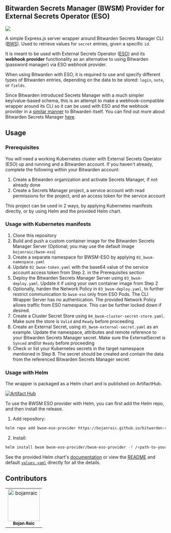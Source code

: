 ## Bitwarden Secrets Manager (BWSM) Provider for External Secrets Operator (ESO)
<a href="https://github.com/bojanraic/bitwarden-secrets-manager-eso/releases"><img src="https://img.shields.io/github/v/release/bojanraic/bitwarden-secrets-manager-eso"></a>

A simple Express.js server wrapper around Bitwarden Secrets Manager CLI ([BWS](https://bitwarden.com/help/secrets-manager-cli/)). 
Used to retrieve values for `secret` entries, given a specific `id`. 

It is meant to be used with External Secrets Operator ([ESO](https://external-secrets.io/latest/)) and its **webhook provider** functionality as an alternative to using Bitwarden (password manager) via ESO webhook provider. 

When using Bitwarden with ESO, it is required to use and specify different types of Bitwarden entries, depending on the data to be stored: `login`, `note`, or `fields`. 

Since Bitwarden introduced Secrets Manager with a much simpler key/value-based schema, this is an attempt to make a webhook-compatible wrapper around its CLI so it can be used with ESO and the webhook provider in a [similar manner](https://external-secrets.io/latest/examples/bitwarden/) to Bitwarden itself. You can find out more about Bitwarden Secrets Manager [here](https://bitwarden.com/products/secrets-manager/). 

## Usage

### Prerequisites
You will need a working Kubernetes cluster with External Secrets Operator (ESO) up and running and a Bitwarden account. 
If you haven't already, complete the following within your Bitwarden account: 
1. Create a Bitwarden organization and activate Secrets Manager, if not already done
2. Create a Secrets Manager project, a service account with read permissions for the project, and an access token for the service account

This project can be used in 2 ways, by applying Kubernetes manifests directly, or by using Helm and the provided Helm chart.

### Usage with Kubernetes manifests

1. Clone this repository
2. Build and push a custom container image for the Bitwarden Secrets Manager Server (Optional; you may use the default image `bojanraic/bwsm-eso`)
3. Create a separate namespace for BWSM-ESO by applying `01_bwsm-namespace.yaml`
4. Update `02_bwsm-token.yaml` with the base64 value of the service account access token from Step 2. in the Prerequisites section
5. Deploy the Bitwarden Secrets Manager Server using `03_bwsm-deploy.yaml`. 
   Update it if using your own container image from Step 2
6. Optionally, harden the Network Policy in `03_bwsm-deploy.yaml`, to further restrict communication to `bwsm-eso` only from ESO Pods. 
   The CLI Wrapper Server has no authentication. The provided Network Policy allows traffic from ESO namespace. This can be further locked down if desired. 
7. Create a Cluster Secret Store using `04_bwsm-cluster-secret-store.yaml`.
   Make sure the store is `Valid` and `Ready` before proceeding
8. Create an External Secret, using `05_bwsm-external-secret.yaml` as an example. 
   Update the namespace, attributes and remote reference to your Bitwarden Secrets Manager secret. Make sure the ExternalSecret is `Synced` and/or `Ready` before proceeding
9. Check or list your Kubernetes secrets in the target namespace mentioned in Step 8. 
    The secret should be created and contain the data from the referenced Bitwarden Secrets Manager secret.

### Usage with Helm

The wrapper is packaged as a Helm chart and is published on ArtifactHub. 

[![Artifact Hub](https://img.shields.io/endpoint?url=https://artifacthub.io/badge/repository/bitwarden-secrets-manager-eso)](https://artifacthub.io/packages/search?repo=bitwarden-secrets-manager-eso)

To use the BWSM ESO provider with Helm, you can first add the Helm repo, and then install the release.
1. Add repository: 
```bash 
helm repo add bwsm-eso-provider https://bojanraic.github.io/bitwarden-secrets-manager-eso
```
2. Install: 
```bash
helm install bwsm bwsm-eso-provider/bwsm-eso-provider -f /<path-to-your>/values.yaml --create-namespace -n bwsm
```

See the provided Helm chart's [documentation](https://bojanraic.github.io/bitwarden-secrets-manager-eso/charts/bwsm-eso-provider/) or view the [README](./charts/bwsm-eso-provider/README.md) and default [`values.yaml`](./charts/bwsm-eso-provider/values.yaml) directly for all the details. 

## Contributors

<!-- readme: contributors -start -->
<table>
	<tbody>
		<tr>
            <td align="center">
                <a href="https://github.com/bojanraic">
                    <img src="https://avatars.githubusercontent.com/u/2068166?v=4" width="100;" alt="bojanraic"/>
                    <br />
                    <sub><b>Bojan Raic</b></sub>
                </a>
            </td>
		</tr>
	<tbody>
</table>
<!-- readme: contributors -end -->